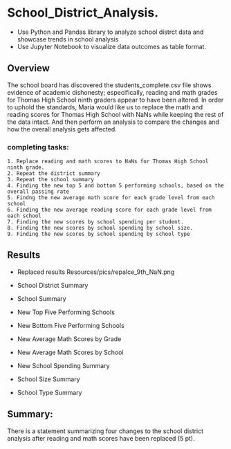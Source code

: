 # School_District_Analysis.

* Use Python and Pandas library to analyze school distrct data and showcase trends in school analysis
* Use Jupyter Notebook to visualize data outcomes as table format.

## Overview 

The school board has discovered the students_complete.csv file shows evidence of academic dishonesty; especifically, reading and math grades for Thomas High School ninth graders appear to have been altered. In order to uphold the standards, Maria would like us to replace the math and reading scores for Thomas High School with NaNs while keeping the rest of the data intact.
And then perform an analysis to compare the changes and how the overall analysis gets affected. 

### completing tasks:

    1. Replace reading and math scores to NaNs for Thomas High School ninth grade.
    2. Repeat the district summary
    3. Repeat the school summary
    4. Finding the new top 5 and bottom 5 performing schools, based on the overall passing rate
    5. Findng the new average math score for each grade level from each school
    6. Finding the new average reading score for each grade level from each school
    7. Finding the new scores by school spending per student.
    8. Finding the new scores by school spending by school size.
    9. Finding the new scores by school spending by school type


## Results

* Replaced results
Resources/pics/repalce_9th_NaN.png

* School District Summary

* School Summary
* New Top Five Performing Schools
* New Bottom Five Performing Schools
* New Average Math Scores by Grade 
* New Average Math Scores by School
* New School Spending Summary
* School Size Summary
* School Type Summary


## Summary:

There is a statement summarizing four changes to the school district analysis after reading and math scores have been replaced (5 pt).
